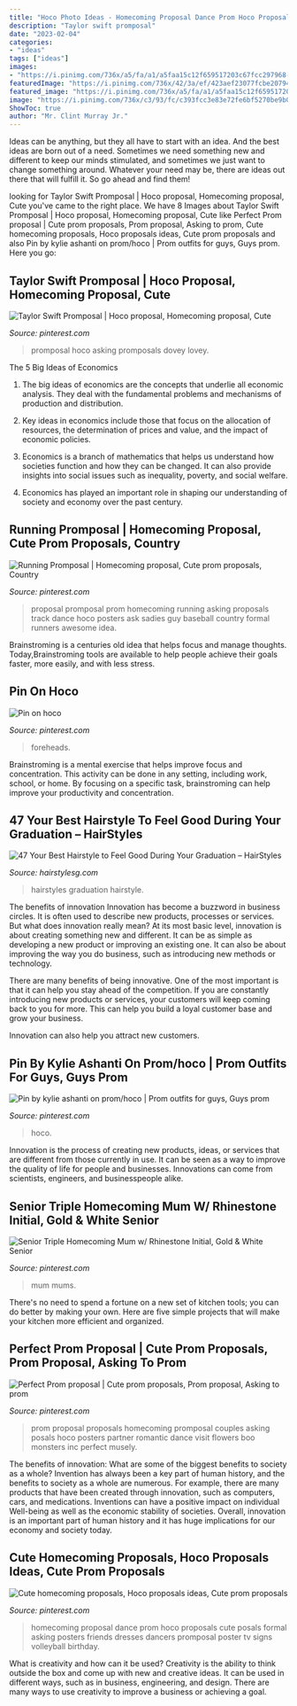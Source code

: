 ```yaml
---
title: "Hoco Photo Ideas - Homecoming Proposal Dance Prom Hoco Proposals Cute Posals Formal Asking Posters Friends Dresses Dancers Promposal Poster Tv Signs Volleyball Birthday"
description: "Taylor swift promposal"
date: "2023-02-04"
categories:
- "ideas"
tags: ["ideas"]
images:
- "https://i.pinimg.com/736x/a5/fa/a1/a5faa15c12f659517203c67fcc297968--running-promposal-homecoming-proposal.jpg"
featuredImage: "https://i.pinimg.com/736x/42/3a/ef/423aef23077fcbe20794104b8b395a82.jpg"
featured_image: "https://i.pinimg.com/736x/a5/fa/a1/a5faa15c12f659517203c67fcc297968--running-promposal-homecoming-proposal.jpg"
image: "https://i.pinimg.com/736x/c3/93/fc/c393fcc3e83e72fe6bf5270be9b02fc5.jpg"
ShowToc: true
author: "Mr. Clint Murray Jr."
---
```



Ideas can be anything, but they all have to start with an idea. And the best ideas are born out of a need. Sometimes we need something new and different to keep our minds stimulated, and sometimes we just want to change something around. Whatever your need may be, there are ideas out there that will fulfill it. So go ahead and find them!

	

		
looking for Taylor Swift Promposal | Hoco proposal, Homecoming proposal, Cute you've came to the right place. We have 8 Images about Taylor Swift Promposal | Hoco proposal, Homecoming proposal, Cute like Perfect Prom proposal | Cute prom proposals, Prom proposal, Asking to prom, Cute homecoming proposals, Hoco proposals ideas, Cute prom proposals and also Pin by kylie ashanti on prom/hoco | Prom outfits for guys, Guys prom. Here you go:
		
    
## Taylor Swift Promposal | Hoco Proposal, Homecoming Proposal, Cute

<img loading=lazy src="https://i.pinimg.com/736x/50/f3/75/50f375817fed230cc4ea6ff8e5c90923--taylor-swift-promposal-dance-proposal.jpg" onerror="this.onerror=null;this.src='https://tse2.mm.bing.net/th?id=OIP.C2cTpzk90EwROWHmNIg0nAHaJ3&amp;pid=15.1';" alt="Taylor Swift Promposal | Hoco proposal, Homecoming proposal, Cute">

_Source: pinterest.com_

>promposal hoco asking promposals dovey lovey. 

	

The 5 Big Ideas of Economics
1. The big ideas of economics are the concepts that underlie all economic analysis. They deal with the fundamental problems and mechanisms of production and distribution.
2. Key ideas in economics include those that focus on the allocation of resources, the determination of prices and value, and the impact of economic policies.

3. Economics is a branch of mathematics that helps us understand how societies function and how they can be changed. It can also provide insights into social issues such as inequality, poverty, and social welfare.

4. Economics has played an important role in shaping our understanding of society and economy over the past century.

    
## Running Promposal | Homecoming Proposal, Cute Prom Proposals, Country

<img loading=lazy src="https://i.pinimg.com/736x/a5/fa/a1/a5faa15c12f659517203c67fcc297968--running-promposal-homecoming-proposal.jpg" onerror="this.onerror=null;this.src='https://tse2.mm.bing.net/th?id=OIP.wGjq09eNmEHIC_cjm1GuFgHaJ3&amp;pid=15.1';" alt="Running Promposal | Homecoming proposal, Cute prom proposals, Country">

_Source: pinterest.com_

>proposal promposal prom homecoming running asking proposals track dance hoco posters ask sadies guy baseball country formal runners awesome idea. 

	

Brainstroming is a centuries old idea that helps focus and manage thoughts. Today,Brainstroming tools are available to help people achieve their goals faster, more easily, and with less stress.

    
## Pin On Hoco

<img loading=lazy src="https://i.pinimg.com/736x/c3/93/fc/c393fcc3e83e72fe6bf5270be9b02fc5.jpg" onerror="this.onerror=null;this.src='https://tse3.mm.bing.net/th?id=OIP.CBca6n9FGTkU3Hjn99DaSwHaLH&amp;pid=15.1';" alt="Pin on hoco">

_Source: pinterest.com_

>foreheads. 

	

Brainstroming is a mental exercise that helps improve focus and concentration. This activity can be done in any setting, including work, school, or home. By focusing on a specific task, brainstroming can help improve your productivity and concentration.

    
## 47 Your Best Hairstyle To Feel Good During Your Graduation – HairStyles

<img loading=lazy src="http://hairstylesg.com/wp-content/uploads/2017/08/graduation-hairstyles-photo-42-683x1024.jpg" onerror="this.onerror=null;this.src='https://tse4.mm.bing.net/th?id=OIP.ErQthCElBk-EQK_sQeWuiwHaLG&amp;pid=15.1';" alt="47 Your Best Hairstyle to Feel Good During Your Graduation – HairStyles">

_Source: hairstylesg.com_

>hairstyles graduation hairstyle. 

	

The benefits of innovation
Innovation has become a buzzword in business circles. It is often used to describe new products, processes or services. But what does innovation really mean?
At its most basic level, innovation is about creating something new and different. It can be as simple as developing a new product or improving an existing one. It can also be about improving the way you do business, such as introducing new methods or technology.

There are many benefits of being innovative. One of the most important is that it can help you stay ahead of the competition. If you are constantly introducing new products or services, your customers will keep coming back to you for more. This can help you build a loyal customer base and grow your business.

Innovation can also help you attract new customers.

    
## Pin By Kylie Ashanti On Prom/hoco | Prom Outfits For Guys, Guys Prom

<img loading=lazy src="https://i.pinimg.com/736x/bb/b5/61/bbb5612313356605b335b13e8ca5c76b.jpg" onerror="this.onerror=null;this.src='https://tse4.mm.bing.net/th?id=OIP.lccUOkQn6POaL5dX_-rdaQHaJ3&amp;pid=15.1';" alt="Pin by kylie ashanti on prom/hoco | Prom outfits for guys, Guys prom">

_Source: pinterest.com_

>hoco. 

	

Innovation is the process of creating new products, ideas, or services that are different from those currently in use. It can be seen as a way to improve the quality of life for people and businesses. Innovations can come from scientists, engineers, and businesspeople alike.

    
## Senior Triple Homecoming Mum W/ Rhinestone Initial, Gold &amp; White Senior

<img loading=lazy src="https://i.pinimg.com/736x/42/3a/ef/423aef23077fcbe20794104b8b395a82.jpg" onerror="this.onerror=null;this.src='https://tse2.mm.bing.net/th?id=OIP.mZJ-7v_5s2N-dgrReKwxiAHaLR&amp;pid=15.1';" alt="Senior Triple Homecoming Mum w/ Rhinestone Initial, Gold &amp; White Senior">

_Source: pinterest.com_

>mum mums. 

	

There's no need to spend a fortune on a new set of kitchen tools; you can do better by making your own. Here are five simple projects that will make your kitchen more efficient and organized.

    
## Perfect Prom Proposal | Cute Prom Proposals, Prom Proposal, Asking To Prom

<img loading=lazy src="https://i.pinimg.com/originals/63/ef/e3/63efe3518ce3b5ef068f69e03d1e994b.jpg" onerror="this.onerror=null;this.src='https://tse1.mm.bing.net/th?id=OIP.KaOkCEGa0w4BVobKhfGIHwHaLH&amp;pid=15.1';" alt="Perfect Prom proposal | Cute prom proposals, Prom proposal, Asking to prom">

_Source: pinterest.com_

>prom proposal proposals homecoming promposal couples asking posals hoco posters partner romantic dance visit flowers boo monsters inc perfect musely. 

	

The benefits of innovation: What are some of the biggest benefits to society as a whole?
Invention has always been a key part of human history, and the benefits to society as a whole are numerous. For example, there are many products that have been created through innovation, such as computers, cars, and medications. Inventions can have a positive impact on individual Well-being as well as the economic stability of societies. Overall, innovation is an important part of human history and it has huge implications for our economy and society today.

    
## Cute Homecoming Proposals, Hoco Proposals Ideas, Cute Prom Proposals

<img loading=lazy src="https://i.pinimg.com/736x/05/eb/62/05eb622a80870cf19d0964dc441d7301.jpg" onerror="this.onerror=null;this.src='https://tse4.mm.bing.net/th?id=OIP.jNGfyKMkdikcbTzhFizfsQHaJ4&amp;pid=15.1';" alt="Cute homecoming proposals, Hoco proposals ideas, Cute prom proposals">

_Source: pinterest.com_

>homecoming proposal dance prom hoco proposals cute posals formal asking posters friends dresses dancers promposal poster tv signs volleyball birthday. 

	

What is creativity and how can it be used?
Creativity is the ability to think outside the box and come up with new and creative ideas. It can be used in different ways, such as in business, engineering, and design. There are many ways to use creativity to improve a business or achieving a goal.

